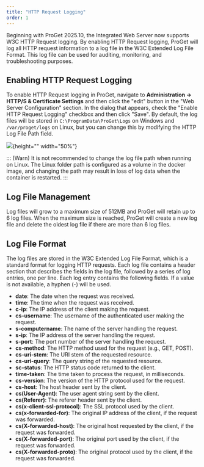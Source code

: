 ```yaml
---
title: "HTTP Request Logging"
order: 1
---
```


Beginning with ProGet 2025.10, the Integrated Web Server now supports W3C HTTP Request logging. By enabling HTTP Request logging, ProGet will log all HTTP request information to a log file in the W3C Extended Log File Format. This log file can be used for auditing, monitoring, and troubleshooting purposes.

## Enabling HTTP Request Logging

To enable HTTP Request logging in ProGet, navigate to **Administration -> HTTP/S & Certificate Settings** and then click the "edit" button in the "Web Server Configuration" section.  In the dialog that appears, check the "Enable HTTP Request Logging" checkbox and then click "Save".  By default, the log files will be stored in `C:\ProgramData\ProGet\Logs` on Windows and `/var/proget/logs` on Linux, but you can change this by modifying the HTTP Log File Path field.

![](/resources/docs/httprequestlogging/edit-web-server-settings.png){height="" width="50%"}

::: (Warn)
It is not recommended to change the log file path when running on Linux.  The Linux folder path is configured as a volume in the docker image, and changing the path may result in loss of log data when the container is restarted.
:::

## Log File Management

Log files will grow to a maximum size of 512MB and ProGet will retain up to 6 log files.  When the maximum size is reached, ProGet will create a new log file and delete the oldest log file if there are more than 6 log files.

## Log File Format
The log files are stored in the W3C Extended Log File Format, which is a standard format for logging HTTP requests. Each log file contains a header section that describes the fields in the log file, followed by a series of log entries, one per line. Each log entry contains the following fields.  If a value is not available, a hyphen (-) will be used.

* **date**: The date when the request was received.
* **time**: The time when the request was received.
* **c-ip**: The IP address of the client making the request.
* **cs-username**: The username of the authenticated user making the request.
* **s-computername**: The name of the server handling the request.
* **s-ip**: The IP address of the server handling the request.
* **s-port**: The port number of the server handling the request.
* **cs-method**: The HTTP method used for the request (e.g., GET, POST).
* **cs-uri-stem**: The URI stem of the requested resource.
* **cs-uri-query**: The query string of the requested resource.
* **sc-status**: The HTTP status code returned to the client.
* **time-taken**: The time taken to process the request, in milliseconds.
* **cs-version**: The version of the HTTP protocol used for the request.
* **cs-host**: The host header sent by the client.
* **cs(User-Agent)**: The user agent string sent by the client.
* **cs(Referer)**: The referer header sent by the client.
* **cs(x-client-ssl-protocol)**: The SSL protocol used by the client.
* **cs(x-forwarded-for)**: The original IP address of the client, if the request was forwarded.
* **cs(X-forwarded-host)**: The original host requested by the client, if the request was forwarded.
* **cs(X-forwarded-port)**: The original port used by the client, if the request was forwarded.
* **cs(X-forwarded-proto)**: The original protocol used by the client, if the request was forwarded.